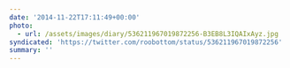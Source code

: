 ```yaml
---
date: '2014-11-22T17:11:49+00:00'
photo:
  - url: /assets/images/diary/536211967019872256-B3EB8L3IQAIxAyz.jpg
syndicated: 'https://twitter.com/roobottom/status/536211967019872256'
summary: ''
---
```


